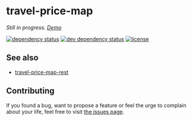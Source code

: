 # travel-price-map

*Still in progress. [Demo](https://juliuste.github.io/travel-price-map/)*

[![dependency status](https://img.shields.io/david/juliuste/travel-price-map.svg)](https://david-dm.org/juliuste/travel-price-map)
[![dev dependency status](https://img.shields.io/david/dev/juliuste/travel-price-map.svg)](https://david-dm.org/juliuste/travel-price-map#info=devDependencies)
[![license](https://img.shields.io/github/license/juliuste/travel-price-map.svg?style=flat)](LICENSE)

## See also

- [travel-price-map-rest](https://github.com/juliuste/travel-price-map-rest)

## Contributing

If you found a bug, want to propose a feature or feel the urge to complain about your life, feel free to visit [the issues page](https://github.com/juliuste/travel-price-map/issues).
